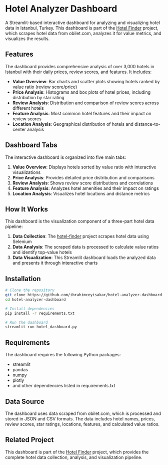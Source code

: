 # Hotel Analyzer Dashboard

A Streamlit-based interactive dashboard for analyzing and visualizing hotel data in Istanbul, Turkey. This dashboard is part of the [Hotel Finder](https://github.com/ibrahimceyisakar/hotel-finder/) project, which scrapes hotel data from obilet.com, analyzes it for value metrics, and visualizes the results.

## Features

The dashboard provides comprehensive analysis of over 3,000 hotels in Istanbul with their daily prices, review scores, and features. It includes:

- **Value Overview**: Bar charts and scatter plots showing hotels ranked by value ratio (review score/price)
- **Price Analysis**: Histograms and box plots of hotel prices, including distribution by star rating
- **Review Analysis**: Distribution and comparison of review scores across different hotels
- **Feature Analysis**: Most common hotel features and their impact on review scores
- **Location Analysis**: Geographical distribution of hotels and distance-to-center analysis

## Dashboard Tabs

The interactive dashboard is organized into five main tabs:

1. **Value Overview**: Displays hotels sorted by value ratio with interactive visualizations
2. **Price Analysis**: Provides detailed price distribution and comparisons
3. **Review Analysis**: Shows review score distributions and correlations
4. **Feature Analysis**: Analyzes hotel amenities and their impact on ratings
5. **Location Analysis**: Visualizes hotel locations and distance metrics

## How It Works

This dashboard is the visualization component of a three-part hotel data pipeline:

1. **Data Collection**: The [hotel-finder](https://github.com/ibrahimceyisakar/hotel-finder/) project scrapes hotel data using Selenium
2. **Data Analysis**: The scraped data is processed to calculate value ratios and identify top-value hotels
3. **Data Visualization**: This Streamlit dashboard loads the analyzed data and presents it through interactive charts

## Installation

```bash
# Clone the repository
git clone https://github.com/ibrahimceyisakar/hotel-analyzer-dashboard.git
cd hotel-analyzer-dashboard

# Install dependencies
pip install -r requirements.txt

# Run the dashboard
streamlit run hotel_dashboard.py
```

## Requirements

The dashboard requires the following Python packages:
- streamlit
- pandas
- numpy
- plotly
- and other dependencies listed in requirements.txt

## Data Source

The dashboard uses data scraped from obilet.com, which is processed and stored in JSON and CSV formats. The data includes hotel names, prices, review scores, star ratings, locations, features, and calculated value ratios.

## Related Project

This dashboard is part of the [Hotel Finder](https://github.com/ibrahimceyisakar/hotel-finder/) project, which provides the complete hotel data collection, analysis, and visualization pipeline.
